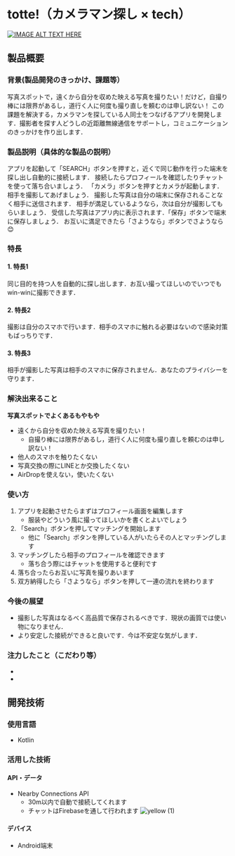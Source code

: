 # totte!（カメラマン探し × tech）

[![IMAGE ALT TEXT HERE](https://jphacks.com/wp-content/uploads/2021/07/JPHACKS2021_ogp.jpg)](https://youtu.be/7z7tzAmCYVw)

## 製品概要
### 背景(製品開発のきっかけ、課題等）

写真スポットで，遠くから自分を収めた映える写真を撮りたい！だけど，自撮り棒には限界があるし，道行く人に何度も撮り直しを頼むのは申し訳ない！
この課題を解決する，カメラマンを探している人同士をつなげるアプリを開発します．撮影者を探す人どうしの近距離無線通信をサポートし，コミュニケーションのきっかけを作り出します．


### 製品説明（具体的な製品の説明）

アプリを起動して「SEARCH」ボタンを押すと，近くで同じ動作を行った端末を探し出し自動的に接続します．
接続したらプロフィールを確認したりチャットを使って落ち合いましょう．
「カメラ」ボタンを押すとカメラが起動します．相手を撮影してあげましょう．
撮影した写真は自分の端末に保存されることなく相手に送信されます．
相手が満足しているようなら，次は自分が撮影してもらいましょう．
受信した写真はアプリ内に表示されます．「保存」ボタンで端末に保存しましょう．
お互いに満足できたら「さようなら」ボタンでさようなら😊

### 特長

#### 1. 特長1

同じ目的を持つ人を自動的に探し出します．お互い撮ってほしいのでいつでもwin-winに撮影できます．

#### 2. 特長2

撮影は自分のスマホで行います．相手のスマホに触れる必要はないので感染対策もばっちりです．

#### 3. 特長3

相手が撮影した写真は相手のスマホに保存されません．あなたのプライバシーを守ります．


### 解決出来ること

**写真スポットでよくあるもやもや**
- 遠くから自分を収めた映える写真を撮りたい！
    - 自撮り棒には限界があるし，道行く人に何度も撮り直しを頼むのは申し訳ない！
- 他人のスマホを触りたくない
- 写真交換の際にLINEとか交換したくない
- AirDropを使えない，使いたくない

### 使い方

1. アプリを起動させたらまずはプロフィール画面を編集します
    - 服装やどういう風に撮ってほしいかを書くとよいでしょう
1. 「Search」ボタンを押してマッチングを開始します
    -   他に「Search」ボタンを押している人がいたらその人とマッチングします
1. マッチングしたら相手のプロフィールを確認できます
    - 落ち合う際にはチャットを使用すると便利です
1. 落ち合ったらお互いに写真を撮りあいます
1. 双方納得したら「さようなら」ボタンを押して一連の流れを終わります  

### 今後の展望

- 撮影した写真はなるべく高品質で保存されるべきです．現状の画質では使い物になりません．
- より安定した接続ができると良いです．今は不安定な気がします．

### 注力したこと（こだわり等）
*
* 

## 開発技術

### 使用言語

- Kotlin
  
### 活用した技術

#### API・データ

- Nearby Connections API
    - 30m以内で自動で接続してくれます
    - チャットはFirebaseを通して行われます
![yellow (1)](https://user-images.githubusercontent.com/81406224/142598453-ea5949b5-7443-4256-b489-5528e04f33e6.png)

#### デバイス

- Android端末
 

